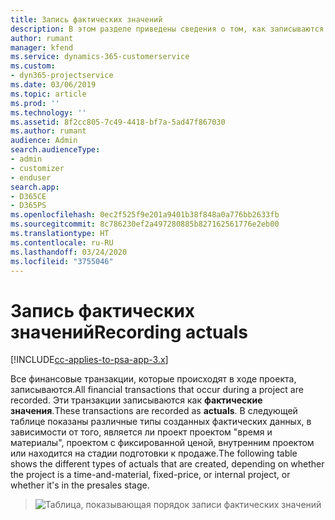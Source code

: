 ```yaml
---
title: Запись фактических значений
description: В этом разделе приведены сведения о том, как записываются фактические значения.
author: rumant
manager: kfend
ms.service: dynamics-365-customerservice
ms.custom:
- dyn365-projectservice
ms.date: 03/06/2019
ms.topic: article
ms.prod: ''
ms.technology: ''
ms.assetid: 8f2cc805-7c49-4418-bf7a-5ad47f867030
ms.author: rumant
audience: Admin
search.audienceType:
- admin
- customizer
- enduser
search.app:
- D365CE
- D365PS
ms.openlocfilehash: 0ec2f525f9e201a9401b38f848a0a776bb2633fb
ms.sourcegitcommit: 8c786230ef2a497280885b827162561776e2eb00
ms.translationtype: HT
ms.contentlocale: ru-RU
ms.lasthandoff: 03/24/2020
ms.locfileid: "3755046"
---
```

# <a name="recording-actuals"></a><span data-ttu-id="991d8-103">Запись фактических значений</span><span class="sxs-lookup"><span data-stu-id="991d8-103">Recording actuals</span></span> 

[!INCLUDE[cc-applies-to-psa-app-3.x](../includes/cc-applies-to-psa-app-3x.md)]

<span data-ttu-id="991d8-104">Все финансовые транзакции, которые происходят в ходе проекта, записываются.</span><span class="sxs-lookup"><span data-stu-id="991d8-104">All financial transactions that occur during a project are recorded.</span></span> <span data-ttu-id="991d8-105">Эти транзакции записываются как **фактические значения**.</span><span class="sxs-lookup"><span data-stu-id="991d8-105">These transactions are recorded as **actuals**.</span></span> <span data-ttu-id="991d8-106">В следующей таблице показаны различные типы созданных фактических данных, в зависимости от того, является ли проект проектом "время и материалы", проектом с фиксированной ценой, внутренним проектом или находится на стадии подготовки к продаже.</span><span class="sxs-lookup"><span data-stu-id="991d8-106">The following table shows the different types of actuals that are created, depending on whether the project is a time-and-material, fixed-price, or internal project, or whether it's in the presales stage.</span></span>

> ![Таблица, показывающая порядок записи фактических значений](media/advanced-table2.png)
